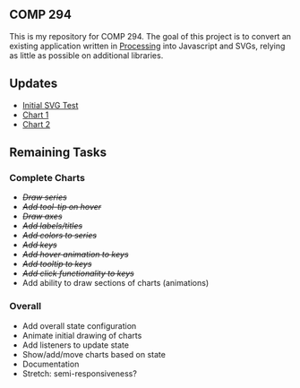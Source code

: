## COMP 294

This is my repository for COMP 294. The goal of this project is to convert an existing application written in [Processing](https://processing.org/) into Javascript and SVGs, relying as little as possible on additional libraries.

## Updates

- [Initial SVG Test](https://msquizzle.github.io/COMP-294/SVG-SAMPLES/svg-samples.html)
- [Chart 1](https://msquizzle.github.io/COMP-294/chart-samples/chart1.html)
- [Chart 2](https://msquizzle.github.io/COMP-294/chart-samples/chart2.html)

## Remaining Tasks

### Complete Charts
- _~~Draw series~~_
- _~~Add tool-tip on hover~~_
- _~~Draw axes~~_
- _~~Add labels/titles~~_
- _~~Add colors to series~~_
- _~~Add keys~~_
- _~~Add hover animation to keys~~_
- _~~Add tooltip to keys~~_
- _~~Add click functionality to keys~~_
- Add ability to draw sections of charts (animations)

### Overall

- Add overall state configuration
- Animate initial drawing of charts
- Add listeners to update state
- Show/add/move charts based on state
- Documentation
- Stretch: semi-responsiveness?

